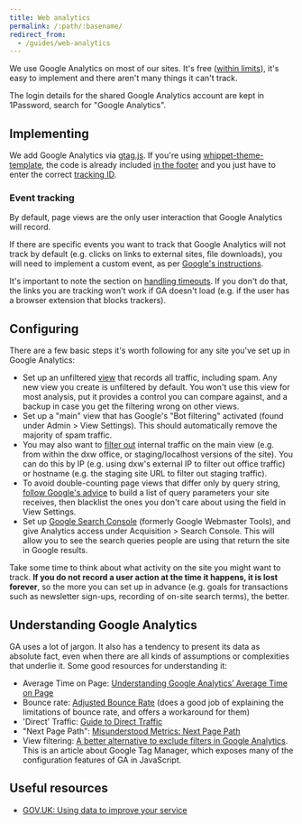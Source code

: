 ```yaml
---
title: Web analytics
permalink: /:path/:basename/
redirect_from:
  - /guides/web-analytics
---
```

We use Google Analytics on most of our sites. It's free
([within limits](https://support.google.com/analytics/answer/1070983?hl=en)),
it's easy to implement and there aren't many things it can't track.

The login details for the shared Google Analytics account are kept in 1Password,
search for "Google Analytics".

## Implementing

We add Google Analytics via
[gtag.js](https://developers.google.com/analytics/devguides/collection/gtagjs/).
If you're using
[whippet-theme-template](https://github.com/dxw/whippet-theme-template), the
code is already included
[in the footer](https://github.com/dxw/whippet-theme-template/blob/master/app/Theme/Analytics.php)
and you just have to enter the correct
[tracking ID](https://support.google.com/analytics/answer/1008080?hl=en).

### Event tracking

By default, page views are the only user interaction that Google Analytics will
record.

If there are specific events you want to track that Google Analytics will not
track by default (e.g. clicks on links to external sites, file downloads), you
will need to implement a custom event, as per
[Google's instructions](https://developers.google.com/analytics/devguides/collection/gtagjs/sending-data).

It's important to note the section on
[handling timeouts](https://developers.google.com/analytics/devguides/collection/gtagjs/sending-data#handle_timeouts).
If you don't do that, the links you are tracking won't work if GA doesn't load
(e.g. if the user has a browser extension that blocks trackers).

## Configuring

There are a few basic steps it's worth following for any site you've set up in
Google Analytics:

* Set up an unfiltered
  [view](https://support.google.com/analytics/answer/1009714?hl=en-GB&ref_topic=6014102)
  that records all traffic, including spam. Any new view you create is
  unfiltered by default. You won't use this view for most analysis, put it
  provides a control you can compare against, and a backup in case you get the
  filtering wrong on other views.
* Set up a "main" view that has Google's "Bot filtering" activated (found under
  Admin > View Settings). This should automatically remove the majority of spam
  traffic.
* You may also want to
  [filter out](https://support.google.com/analytics/answer/1033162?hl=en)
  internal traffic on the main view (e.g. from within the dxw office, or
  staging/localhost versions of the site). You can do this by IP (e.g. using
  dxw's external IP to filter out office traffic) or hostname (e.g. the staging
  site URL to filter out staging traffic).
* To avoid double-counting page views that differ only by query string,
  [follow Google's advice](https://support.google.com/analytics/answer/1009671?hl=en)
  to build a list of query parameters your site receives, then blacklist the
  ones you don't care about using the field in View Settings.
* Set up [Google Search Console](https://search.google.com/search-console/about)
  (formerly Google Webmaster Tools), and give Analytics access under
  Acquisition > Search Console. This will allow you to see the search queries
  people are using that return the site in Google results.

Take some time to think about what activity on the site you might want to track.
**If you do not record a user action at the time it happens, it is lost
forever**, so the more you can set up in advance (e.g. goals for transactions
such as newsletter sign-ups, recording of on-site search terms), the better.

## Understanding Google Analytics

GA uses a lot of jargon. It also has a tendency to present its data as absolute
fact, even when there are all kinds of assumptions or complexities that underlie
it. Some good resources for understanding it:

* Average Time on Page:
  [Understanding Google Analytics’ Average Time on Page](https://blog.quiet.ly/insights/understanding-google-analytics-average-time-on-page/)
* Bounce rate: [Adjusted Bounce Rate](https://moz.com/blog/adjusted-bounce-rate)
  (does a good job of explaining the limitations of bounce rate, and offers a
  workaround for them)
* 'Direct' Traffic:
  [Guide to Direct Traffic](https://moz.com/blog/guide-to-direct-traffic-google-analytics)
* "Next Page Path":
  [Misunderstood Metrics: Next Page Path](https://help.analyticsedge.com/googleanalytics/misunderstood-metrics-next-page-path/)
* View filtering:
  [A better alternative to exclude filters in Google Analytics](https://www.lunametrics.com/blog/2017/08/10/a-better-alternative-to-exclude-filters-in-google-analytics/).
  This is an article about Google Tag Manager, which exposes many of the
  configuration features of GA in JavaScript.

## Useful resources

* [GOV.UK: Using data to improve your service](https://www.gov.uk/service-manual/measuring-success/using-data-to-improve-your-service-an-introduction)